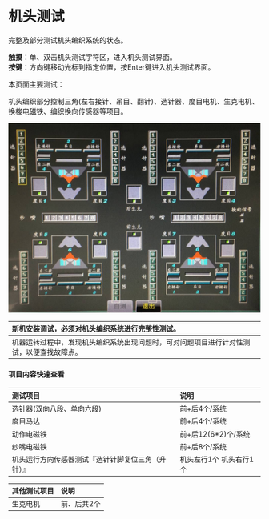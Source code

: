# 机头测试

完整及部分测试机头编织系统的状态。

**触摸**：单、双击机头测试字符区，进入机头测试界面。  
**按键**：方向键移动光标到指定位置，按Enter键进入机头测试界面。

本页面主要测试：

机头编织部分控制三角\(左右接针、吊目、翻针\)、选针器、度目电机、生克电机、换梭电磁铁、编织换向传感器等项目。

![](https://raw.githubusercontent.com/HQwangyun/HQ-image/master/%E6%9C%BA%E5%A4%B4%E6%B5%8B%E8%AF%95%E7%95%8C%E9%9D%A2.png)

| 新机安装调试，必须对机头编织系统进行完整性测试。 |
| :--- |
| 机器运转过程中，发现机头编织系统出现问题时，可对问题项目进行针对性测试，以便查找故障点。 |

#### **项目内容快速查看**

| 测试项目 | 说明 |
| :--- | :--- |
| 选针器\(双向八段、单向六段\) | 前+后4个/系统 |
|  度目马达 |  前+后4个/系统 |
|  动作电磁铁 |  前+后12\(6\*2\)个/系统 |
|  纱嘴电磁铁 |  前+后8个/系统 |
|  机头运行方向传感器测试『选针针脚复位三角（升针）』 |  机头左行1个 机头右行1个 |

| 其他测试项目 | 说明 |
| :--- | :--- |
|  生克电机 |  前、后共2个 |

